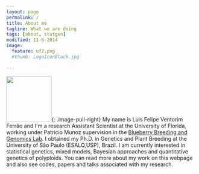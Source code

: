 ```yaml
---
layout: page
permalink: /
title: About me
tagline: What we are doing
tags: [about, statgen]
modified: 11-6-2014
image:
  feature: uf2.png
  #thumb: LogoIconBlack.jpg

---
```


<img src="{{ site.url }}/images/felipe.jpg" width="120">{: .image-pull-right}  My name is Luis Felipe Ventorim Ferrão and I'm a research Assistant Scientist at the University of Florida, working under Patricio Munoz  supervision in the [Blueberry Breeding and Genomics Lab](https://www.blueberrybreeding.com/). 
I obtained my Ph.D. in Genetics and Plant Breeding at the University of São Paulo (ESALQ,USP), Brazil. I am currently interested in statistical genetics, mixed models, Bayesian approaches and quantitative genetics of polyploids. You can read more about my work on this webpage and also see codes, papers and talks associated with my research.

